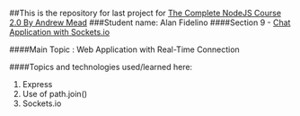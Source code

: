 ##This is the repository for last project for [The Complete NodeJS Course 2.0 By Andrew Mead](https://www.udemy.com/the-complete-web-developer-course-2/)
###Student name: Alan Fidelino
####Section 9 - [Chat Application with Sockets.io](https://udemynodechatapp.herokuapp.com/)

####Main Topic : Web Application with Real-Time Connection

####Topics and technologies used/learned here:
1. Express
2. Use of path.join()
3. Sockets.io